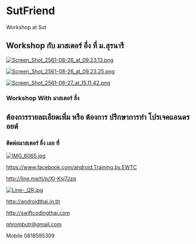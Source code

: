 # SutFriend
Workshop at Sut
## Workshop กับ มาสเตอร์ อึ่ง ที่ ม.สุรนารี

[![Screen_Shot_2561-08-26_at_09.23.13.png](https://s26.postimg.cc/cs6tyyf89/Screen_Shot_2561-08-26_at_09.23.13.png)](https://postimg.cc/image/it4iw11ud/)

[![Screen_Shot_2561-08-26_at_09.23.25.png](https://s26.postimg.cc/qw7r4gl1l/Screen_Shot_2561-08-26_at_09.23.25.png)](https://postimg.cc/image/lksujqyyt/)

[![Screen_Shot_2561-08-27_at_15.11.42.png](https://s26.postimg.cc/az8z7jiax/Screen_Shot_2561-08-27_at_15.11.42.png)](https://postimg.cc/image/f8dp9plk5/)

### Workshop With มาสเตอร์ อึ่ง

## ต้องการรายละเอียดเพิ่ม หรือ ต้องการ ปรึกษาการทำ โปรเจคแอนดรอยด์
### ติดต่อมาสเตอร์ อึ่ง เลย ที่

[![IMG_6065.jpg](https://s26.postimg.cc/kajrs6fbt/IMG_6065.jpg)](https://postimg.cc/image/7j5llo5jp/)


https://www.facebook.com/android.Training.by.EWTC

http://line.me/ti/p/XI-Ksj7Jzq

[![Line-_QR.jpg](https://s26.postimg.cc/dwuoozv15/Line-_QR.jpg)](https://postimg.cc/image/mrvizijth/)

http://androidthai.in.th

http://swiftcodingthai.com

phrombutr@gmail.com

Mobile 0818595309

